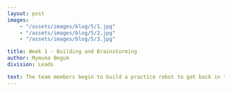 ```yaml
---
layout: post
images:
    - "/assets/images/blog/5/1.jpg"
    - "/assets/images/blog/5/2.jpg"
    - "/assets/images/blog/5/3.jpg"

title: Week 1 - Building and Brainstorming
author: Mymuna Begum
division: Leads

text: The team members begin to build a practice robot to get back in the groove of build season, while designing an efficient and robust bot to represent the tech knights at Javits. The practice bot is a great way to help teach the newest members of the team the different skills needed to build strong robots. After finishing the practice bot, they will be able to understand how to use the machines in the shop and play an active role building our robot competing in this years competition.  
---
```

